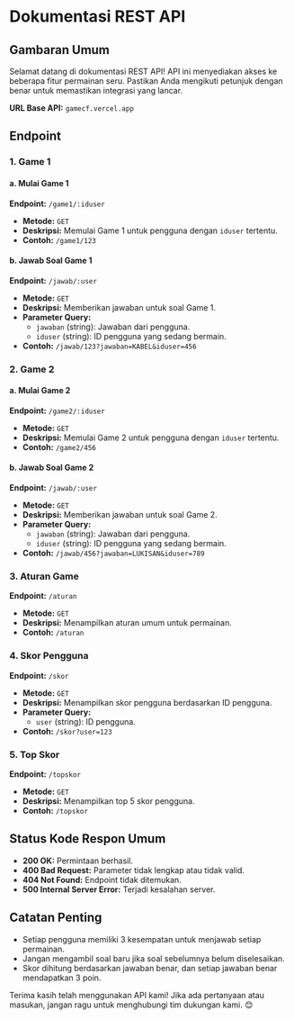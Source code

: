 # Dokumentasi REST API

## Gambaran Umum

Selamat datang di dokumentasi REST API! API ini menyediakan akses ke beberapa fitur permainan seru. Pastikan Anda mengikuti petunjuk dengan benar untuk memastikan integrasi yang lancar.

**URL Base API:** `gamecf.vercel.app`

## Endpoint

### 1. Game 1

#### a. Mulai Game 1
**Endpoint:** `/game1/:iduser`
- **Metode:** `GET`
- **Deskripsi:** Memulai Game 1 untuk pengguna dengan `iduser` tertentu.
- **Contoh:** `/game1/123`

#### b. Jawab Soal Game 1
**Endpoint:** `/jawab/:user`
- **Metode:** `GET`
- **Deskripsi:** Memberikan jawaban untuk soal Game 1.
- **Parameter Query:**
  - `jawaban` (string): Jawaban dari pengguna.
  - `iduser` (string): ID pengguna yang sedang bermain.
- **Contoh:** `/jawab/123?jawaban=KABEL&iduser=456`

### 2. Game 2

#### a. Mulai Game 2
**Endpoint:** `/game2/:iduser`
- **Metode:** `GET`
- **Deskripsi:** Memulai Game 2 untuk pengguna dengan `iduser` tertentu.
- **Contoh:** `/game2/456`

#### b. Jawab Soal Game 2
**Endpoint:** `/jawab/:user`
- **Metode:** `GET`
- **Deskripsi:** Memberikan jawaban untuk soal Game 2.
- **Parameter Query:**
  - `jawaban` (string): Jawaban dari pengguna.
  - `iduser` (string): ID pengguna yang sedang bermain.
- **Contoh:** `/jawab/456?jawaban=LUKISAN&iduser=789`

### 3. Aturan Game

**Endpoint:** `/aturan`
- **Metode:** `GET`
- **Deskripsi:** Menampilkan aturan umum untuk permainan.
- **Contoh:** `/aturan`

### 4. Skor Pengguna

**Endpoint:** `/skor`
- **Metode:** `GET`
- **Deskripsi:** Menampilkan skor pengguna berdasarkan ID pengguna.
- **Parameter Query:**
  - `user` (string): ID pengguna.
- **Contoh:** `/skor?user=123`

### 5. Top Skor

**Endpoint:** `/topskor`
- **Metode:** `GET`
- **Deskripsi:** Menampilkan top 5 skor pengguna.
- **Contoh:** `/topskor`

## Status Kode Respon Umum

- **200 OK:** Permintaan berhasil.
- **400 Bad Request:** Parameter tidak lengkap atau tidak valid.
- **404 Not Found:** Endpoint tidak ditemukan.
- **500 Internal Server Error:** Terjadi kesalahan server.

## Catatan Penting

- Setiap pengguna memiliki 3 kesempatan untuk menjawab setiap permainan.
- Jangan mengambil soal baru jika soal sebelumnya belum diselesaikan.
- Skor dihitung berdasarkan jawaban benar, dan setiap jawaban benar mendapatkan 3 poin.

Terima kasih telah menggunakan API kami! Jika ada pertanyaan atau masukan, jangan ragu untuk menghubungi tim dukungan kami. 😊
